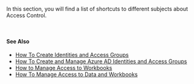 
In this section, you will find a list of shortcuts to different subjects about Access Control.

<br/>

#### See Also  

* [How To Create Identities and Access Groups](howto/identities.md)
* [How To Create and Manage Azure AD Identities and Access Groups](howto/azuread.md)
* [How to Manage Access to Workbooks](howto/wbacess.md)
* [How To Manage Access to Data and Workbooks](howto/dataworkbooks.md)







